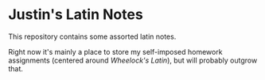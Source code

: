 # Justin's Latin Notes

This repository contains some assorted latin notes. 

Right now it's mainly a place to store my self-imposed homework assignments
(centered around *Wheelock's Latin*), but will probably outgrow that.
